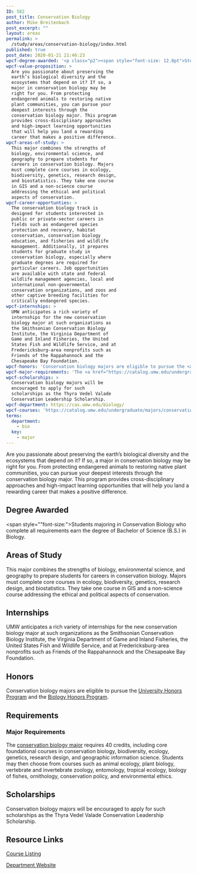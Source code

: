 ```yaml
---
ID: 582
post_title: Conservation Biology
author: Mike Breitenbach
post_excerpt: ""
layout: areas
permalink: >
  /study/areas/conservation-biology/index.html
published: true
post_date: 2020-01-21 21:46:23
wpcf-degree-awarded: '<p class="p2"><span style="font-size: 12.0pt">Students majoring in Conservation Biology who complete all requirements earn the degree of Bachelor of Science (B.S.) in Biology.</span></p>'
wpcf-value-proposition: >
  Are you passionate about preserving the
  earth’s biological diversity and the
  ecosystems that depend on it? If so, a
  major in conservation biology may be
  right for you. From protecting
  endangered animals to restoring native
  plant communities, you can pursue your
  deepest interests through the
  conservation biology major. This program
  provides cross-disciplinary approaches
  and high-impact learning opportunities
  that will help you land a rewarding
  career that makes a positive difference.
wpcf-areas-of-study: >
  This major combines the strengths of
  biology, environmental science, and
  geography to prepare students for
  careers in conservation biology. Majors
  must complete core courses in ecology,
  biodiversity, genetics, research design,
  and biostatistics. They take one course
  in GIS and a non-science course
  addressing the ethical and political
  aspects of conservation.
wpcf-career-opportunties: >
  The conservation biology track is
  designed for students interested in
  public or private-sector careers in
  fields such as endangered species
  protection and recovery, habitat
  conservation, conservation biology
  education, and fisheries and wildlife
  management. Additionally, it prepares
  students for graduate study in
  conservation biology, especially where
  graduate degrees are required for
  particular careers. Job opportunities
  are available with state and federal
  wildlife management agencies, local and
  international non-governmental
  conservation organizations, and zoos and
  other captive breeding facilities for
  critically endangered species.
wpcf-internships: >
  UMW anticipates a rich variety of
  internships for the new conservation
  biology major at such organizations as
  the Smithsonian Conservation Biology
  Institute, the Virginia Department of
  Game and Inland Fisheries, the United
  States Fish and Wildlife Service, and at
  Fredericksburg-area nonprofits such as
  Friends of the Rappahannock and the
  Chesapeake Bay Foundation.
wpcf-honors: 'Conservation biology majors are eligible to pursue the <a href="https://academics.umw.edu/honorsprogram/">University Honors Program</a> and the <a href="https://cas.umw.edu/biology/biology-honors-program/">Biology Honors Program</a>.'
wpcf-major-requirements: 'The <a href="https://catalog.umw.edu/undergraduate/majors/conservation-biology/#requirementstext">conservation biology major</a> requires 40 credits, including core foundational courses in conservation biology, biodiversity, ecology, genetics, research design, and geographic information science. Students may then choose from courses such as animal ecology, plant biology, vertebrate and invertebrate zoology, entomology, tropical ecology, biology of fishes, ornithology, conservation policy, and environmental ethics.'
wpcf-scholarships: >
  Conservation biology majors will be
  encouraged to apply for such
  scholarships as the Thyra Vedel Valade
  Conservation Leadership Scholarship.
wpcf-department: https://cas.umw.edu/biology/
wpcf-courses: 'https://catalog.umw.edu/undergraduate/majors/conservation-biology/#requirementstext'
terms:
  department:
    - bio
  key:
    - major
---
```


<!-- Types Custom Fields: -->

<!-- value-proposition -->
Are you passionate about preserving the earth’s biological diversity and the ecosystems that depend on it? If so, a major in conservation biology may be right for you. From protecting endangered animals to restoring native plant communities, you can pursue your deepest interests through the conservation biology major. This program provides cross-disciplinary approaches and high-impact learning opportunities that will help you land a rewarding career that makes a positive difference.
<!-- End value-proposition -->

<!-- degree-awarded -->
## Degree Awarded
<span style=""font-size:">Students majoring in Conservation Biology who complete all requirements earn the degree of Bachelor of Science (B.S.) in Biology.</span>
<!-- End degree-awarded -->
<!-- areas-of-study -->
## Areas of Study
This major combines the strengths of biology, environmental science, and geography to prepare students for careers in conservation biology. Majors must complete core courses in ecology, biodiversity, genetics, research design, and biostatistics. They take one course in GIS and a non-science course addressing the ethical and political aspects of conservation.
<!-- End areas-of-study -->

<!-- internships -->
## Internships
UMW anticipates a rich variety of internships for the new conservation biology major at such organizations as the Smithsonian Conservation Biology Institute, the Virginia Department of Game and Inland Fisheries, the United States Fish and Wildlife Service, and at Fredericksburg-area nonprofits such as Friends of the Rappahannock and the Chesapeake Bay Foundation.
<!-- End internships -->

<!-- honors -->
## Honors
Conservation biology majors are eligible to pursue the [University Honors Program]("https://academics.umw.edu/honorsprogram/") and the [Biology Honors Program]("https://cas.umw.edu/biology/biology-honors-program/").
<!-- End honors -->

<!-- requirements -->
## Requirements

<!-- major-requirements -->
### Major Requirements
The [conservation biology major]("https://catalog.umw.edu/undergraduate/majors/conservation-biology/#requirementstext") requires 40 credits, including core foundational courses in conservation biology, biodiversity, ecology, genetics, research design, and geographic information science. Students may then choose from courses such as animal ecology, plant biology, vertebrate and invertebrate zoology, entomology, tropical ecology, biology of fishes, ornithology, conservation policy, and environmental ethics.
<!-- End major-requirements -->

<!-- End requirements -->

<!-- scholarships -->
## Scholarships
Conservation biology majors will be encouraged to apply for such scholarships as the Thyra Vedel Valade Conservation Leadership Scholarship.
<!-- End scholarships -->

<!-- resource-links -->
## Resource Links

<!-- courses -->
[Course Listing](https://catalog.umw.edu/undergraduate/majors/conservation-biology/#requirementstext)

<!-- End courses -->


<!-- department -->
[Department Website](https://cas.umw.edu/biology/)

<!-- End department -->

<!-- End resource-links -->

<!-- End Types Custom Fields -->